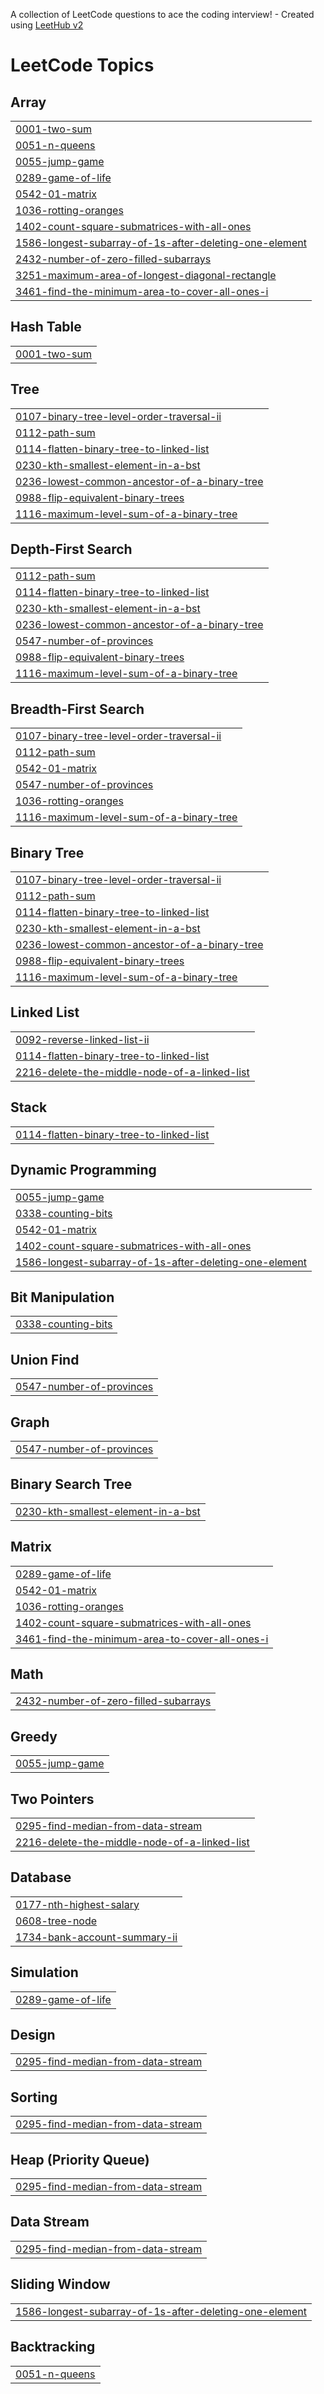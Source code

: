 A collection of LeetCode questions to ace the coding interview! - Created using [LeetHub v2](https://github.com/arunbhardwaj/LeetHub-2.0)
<!---LeetCode Topics Start-->
# LeetCode Topics
## Array
|  |
| ------- |
| [0001-two-sum](https://github.com/VedheshS/leetcode_practice/tree/master/0001-two-sum) |
| [0051-n-queens](https://github.com/VedheshS/leetcode_practice/tree/master/0051-n-queens) |
| [0055-jump-game](https://github.com/VedheshS/leetcode_practice/tree/master/0055-jump-game) |
| [0289-game-of-life](https://github.com/VedheshS/leetcode_practice/tree/master/0289-game-of-life) |
| [0542-01-matrix](https://github.com/VedheshS/leetcode_practice/tree/master/0542-01-matrix) |
| [1036-rotting-oranges](https://github.com/VedheshS/leetcode_practice/tree/master/1036-rotting-oranges) |
| [1402-count-square-submatrices-with-all-ones](https://github.com/VedheshS/leetcode_practice/tree/master/1402-count-square-submatrices-with-all-ones) |
| [1586-longest-subarray-of-1s-after-deleting-one-element](https://github.com/VedheshS/leetcode_practice/tree/master/1586-longest-subarray-of-1s-after-deleting-one-element) |
| [2432-number-of-zero-filled-subarrays](https://github.com/VedheshS/leetcode_practice/tree/master/2432-number-of-zero-filled-subarrays) |
| [3251-maximum-area-of-longest-diagonal-rectangle](https://github.com/VedheshS/leetcode_practice/tree/master/3251-maximum-area-of-longest-diagonal-rectangle) |
| [3461-find-the-minimum-area-to-cover-all-ones-i](https://github.com/VedheshS/leetcode_practice/tree/master/3461-find-the-minimum-area-to-cover-all-ones-i) |
## Hash Table
|  |
| ------- |
| [0001-two-sum](https://github.com/VedheshS/leetcode_practice/tree/master/0001-two-sum) |
## Tree
|  |
| ------- |
| [0107-binary-tree-level-order-traversal-ii](https://github.com/VedheshS/leetcode_practice/tree/master/0107-binary-tree-level-order-traversal-ii) |
| [0112-path-sum](https://github.com/VedheshS/leetcode_practice/tree/master/0112-path-sum) |
| [0114-flatten-binary-tree-to-linked-list](https://github.com/VedheshS/leetcode_practice/tree/master/0114-flatten-binary-tree-to-linked-list) |
| [0230-kth-smallest-element-in-a-bst](https://github.com/VedheshS/leetcode_practice/tree/master/0230-kth-smallest-element-in-a-bst) |
| [0236-lowest-common-ancestor-of-a-binary-tree](https://github.com/VedheshS/leetcode_practice/tree/master/0236-lowest-common-ancestor-of-a-binary-tree) |
| [0988-flip-equivalent-binary-trees](https://github.com/VedheshS/leetcode_practice/tree/master/0988-flip-equivalent-binary-trees) |
| [1116-maximum-level-sum-of-a-binary-tree](https://github.com/VedheshS/leetcode_practice/tree/master/1116-maximum-level-sum-of-a-binary-tree) |
## Depth-First Search
|  |
| ------- |
| [0112-path-sum](https://github.com/VedheshS/leetcode_practice/tree/master/0112-path-sum) |
| [0114-flatten-binary-tree-to-linked-list](https://github.com/VedheshS/leetcode_practice/tree/master/0114-flatten-binary-tree-to-linked-list) |
| [0230-kth-smallest-element-in-a-bst](https://github.com/VedheshS/leetcode_practice/tree/master/0230-kth-smallest-element-in-a-bst) |
| [0236-lowest-common-ancestor-of-a-binary-tree](https://github.com/VedheshS/leetcode_practice/tree/master/0236-lowest-common-ancestor-of-a-binary-tree) |
| [0547-number-of-provinces](https://github.com/VedheshS/leetcode_practice/tree/master/0547-number-of-provinces) |
| [0988-flip-equivalent-binary-trees](https://github.com/VedheshS/leetcode_practice/tree/master/0988-flip-equivalent-binary-trees) |
| [1116-maximum-level-sum-of-a-binary-tree](https://github.com/VedheshS/leetcode_practice/tree/master/1116-maximum-level-sum-of-a-binary-tree) |
## Breadth-First Search
|  |
| ------- |
| [0107-binary-tree-level-order-traversal-ii](https://github.com/VedheshS/leetcode_practice/tree/master/0107-binary-tree-level-order-traversal-ii) |
| [0112-path-sum](https://github.com/VedheshS/leetcode_practice/tree/master/0112-path-sum) |
| [0542-01-matrix](https://github.com/VedheshS/leetcode_practice/tree/master/0542-01-matrix) |
| [0547-number-of-provinces](https://github.com/VedheshS/leetcode_practice/tree/master/0547-number-of-provinces) |
| [1036-rotting-oranges](https://github.com/VedheshS/leetcode_practice/tree/master/1036-rotting-oranges) |
| [1116-maximum-level-sum-of-a-binary-tree](https://github.com/VedheshS/leetcode_practice/tree/master/1116-maximum-level-sum-of-a-binary-tree) |
## Binary Tree
|  |
| ------- |
| [0107-binary-tree-level-order-traversal-ii](https://github.com/VedheshS/leetcode_practice/tree/master/0107-binary-tree-level-order-traversal-ii) |
| [0112-path-sum](https://github.com/VedheshS/leetcode_practice/tree/master/0112-path-sum) |
| [0114-flatten-binary-tree-to-linked-list](https://github.com/VedheshS/leetcode_practice/tree/master/0114-flatten-binary-tree-to-linked-list) |
| [0230-kth-smallest-element-in-a-bst](https://github.com/VedheshS/leetcode_practice/tree/master/0230-kth-smallest-element-in-a-bst) |
| [0236-lowest-common-ancestor-of-a-binary-tree](https://github.com/VedheshS/leetcode_practice/tree/master/0236-lowest-common-ancestor-of-a-binary-tree) |
| [0988-flip-equivalent-binary-trees](https://github.com/VedheshS/leetcode_practice/tree/master/0988-flip-equivalent-binary-trees) |
| [1116-maximum-level-sum-of-a-binary-tree](https://github.com/VedheshS/leetcode_practice/tree/master/1116-maximum-level-sum-of-a-binary-tree) |
## Linked List
|  |
| ------- |
| [0092-reverse-linked-list-ii](https://github.com/VedheshS/leetcode_practice/tree/master/0092-reverse-linked-list-ii) |
| [0114-flatten-binary-tree-to-linked-list](https://github.com/VedheshS/leetcode_practice/tree/master/0114-flatten-binary-tree-to-linked-list) |
| [2216-delete-the-middle-node-of-a-linked-list](https://github.com/VedheshS/leetcode_practice/tree/master/2216-delete-the-middle-node-of-a-linked-list) |
## Stack
|  |
| ------- |
| [0114-flatten-binary-tree-to-linked-list](https://github.com/VedheshS/leetcode_practice/tree/master/0114-flatten-binary-tree-to-linked-list) |
## Dynamic Programming
|  |
| ------- |
| [0055-jump-game](https://github.com/VedheshS/leetcode_practice/tree/master/0055-jump-game) |
| [0338-counting-bits](https://github.com/VedheshS/leetcode_practice/tree/master/0338-counting-bits) |
| [0542-01-matrix](https://github.com/VedheshS/leetcode_practice/tree/master/0542-01-matrix) |
| [1402-count-square-submatrices-with-all-ones](https://github.com/VedheshS/leetcode_practice/tree/master/1402-count-square-submatrices-with-all-ones) |
| [1586-longest-subarray-of-1s-after-deleting-one-element](https://github.com/VedheshS/leetcode_practice/tree/master/1586-longest-subarray-of-1s-after-deleting-one-element) |
## Bit Manipulation
|  |
| ------- |
| [0338-counting-bits](https://github.com/VedheshS/leetcode_practice/tree/master/0338-counting-bits) |
## Union Find
|  |
| ------- |
| [0547-number-of-provinces](https://github.com/VedheshS/leetcode_practice/tree/master/0547-number-of-provinces) |
## Graph
|  |
| ------- |
| [0547-number-of-provinces](https://github.com/VedheshS/leetcode_practice/tree/master/0547-number-of-provinces) |
## Binary Search Tree
|  |
| ------- |
| [0230-kth-smallest-element-in-a-bst](https://github.com/VedheshS/leetcode_practice/tree/master/0230-kth-smallest-element-in-a-bst) |
## Matrix
|  |
| ------- |
| [0289-game-of-life](https://github.com/VedheshS/leetcode_practice/tree/master/0289-game-of-life) |
| [0542-01-matrix](https://github.com/VedheshS/leetcode_practice/tree/master/0542-01-matrix) |
| [1036-rotting-oranges](https://github.com/VedheshS/leetcode_practice/tree/master/1036-rotting-oranges) |
| [1402-count-square-submatrices-with-all-ones](https://github.com/VedheshS/leetcode_practice/tree/master/1402-count-square-submatrices-with-all-ones) |
| [3461-find-the-minimum-area-to-cover-all-ones-i](https://github.com/VedheshS/leetcode_practice/tree/master/3461-find-the-minimum-area-to-cover-all-ones-i) |
## Math
|  |
| ------- |
| [2432-number-of-zero-filled-subarrays](https://github.com/VedheshS/leetcode_practice/tree/master/2432-number-of-zero-filled-subarrays) |
## Greedy
|  |
| ------- |
| [0055-jump-game](https://github.com/VedheshS/leetcode_practice/tree/master/0055-jump-game) |
## Two Pointers
|  |
| ------- |
| [0295-find-median-from-data-stream](https://github.com/VedheshS/leetcode_practice/tree/master/0295-find-median-from-data-stream) |
| [2216-delete-the-middle-node-of-a-linked-list](https://github.com/VedheshS/leetcode_practice/tree/master/2216-delete-the-middle-node-of-a-linked-list) |
## Database
|  |
| ------- |
| [0177-nth-highest-salary](https://github.com/VedheshS/leetcode_practice/tree/master/0177-nth-highest-salary) |
| [0608-tree-node](https://github.com/VedheshS/leetcode_practice/tree/master/0608-tree-node) |
| [1734-bank-account-summary-ii](https://github.com/VedheshS/leetcode_practice/tree/master/1734-bank-account-summary-ii) |
## Simulation
|  |
| ------- |
| [0289-game-of-life](https://github.com/VedheshS/leetcode_practice/tree/master/0289-game-of-life) |
## Design
|  |
| ------- |
| [0295-find-median-from-data-stream](https://github.com/VedheshS/leetcode_practice/tree/master/0295-find-median-from-data-stream) |
## Sorting
|  |
| ------- |
| [0295-find-median-from-data-stream](https://github.com/VedheshS/leetcode_practice/tree/master/0295-find-median-from-data-stream) |
## Heap (Priority Queue)
|  |
| ------- |
| [0295-find-median-from-data-stream](https://github.com/VedheshS/leetcode_practice/tree/master/0295-find-median-from-data-stream) |
## Data Stream
|  |
| ------- |
| [0295-find-median-from-data-stream](https://github.com/VedheshS/leetcode_practice/tree/master/0295-find-median-from-data-stream) |
## Sliding Window
|  |
| ------- |
| [1586-longest-subarray-of-1s-after-deleting-one-element](https://github.com/VedheshS/leetcode_practice/tree/master/1586-longest-subarray-of-1s-after-deleting-one-element) |
## Backtracking
|  |
| ------- |
| [0051-n-queens](https://github.com/VedheshS/leetcode_practice/tree/master/0051-n-queens) |
<!---LeetCode Topics End-->